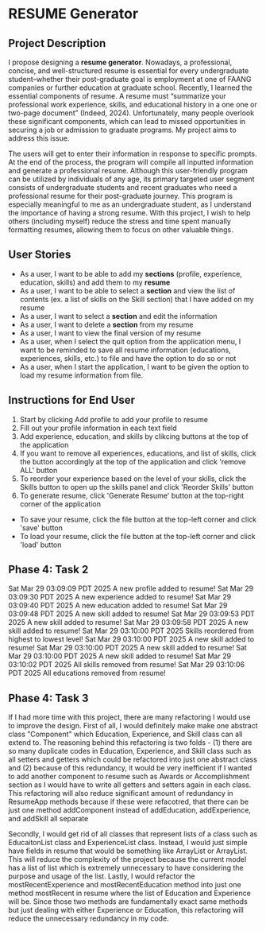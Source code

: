 # RESUME Generator

## Project Description

I propose designing a **resume generator**. Nowadays, a professional, concise, and well-structured resume is essential for every undergraduate student–whether their post-graduate goal is employment at one of FAANG companies or further education at graduate school.  Recently, I learned the essential components of resume. A resume must “summarize your professional work experience, skills, and educational history in a one one or two-page document” (Indeed, 2024). Unfortunately, many people overlook these significant components, which can lead to missed opportunities in securing a job or admission to graduate programs. My project aims to address this issue.

The users will get to enter their information in response to specific prompts. At the end of the process, the program will compile all inputted information and generate a professional resume. Although this user-friendly program can be utilized by individuals of any age, its primary targeted user segment consists of undergraduate students and recent graduates who need a professional resume for their post-graduate journey. This program is especially meaningful to me as an undergraduate student, as I understand the importance of having a strong resume. With this project, I wish to help others (including myself) reduce the stress and time spent manually formatting resumes, allowing them to focus on other valuable things.
 
## User Stories

- As a user, I want to be able to add my **sections** (profile, experience, education, skills) and add them to my **resume**
- As a user, I want to be able to select a **section** and view the list of contents (ex. a list of skills on the Skill section) that I have added on my resume
- As a user, I want to select a **section** and edit the information
- As a user, I want to delete a **section** from my resume
- As a user, I want to view the final version of my resume
- As a user, when I select the quit option from the application menu, I want to be reminded to save all resume information (educations, experiences, skills, etc.) to file and have the option to do so or not
- As a user, when I start the application, I want to be given the option to load my resume information from file.

## Instructions for End User

1. Start by clicking Add profile to add your profile to resume
2. Fill out your profile information in each text field
3. Add experience, education, and skills by clikcing buttons at the top of the application
4. If you want to remove all experiences, educations, and list of skills, click the button accordingly
   at the top of the application and click 'remove ALL' button
5. To reorder your experience based on the level of your skills, click the Skills button to open up the 
   skills panel and click 'Reorder Skills' button
6. To generate resume, click 'Generate Resume' button at the top-right corner of the application

- To save your resume, click the file button at the top-left corner and click 'save' button
- To load your resume, click the file button at the top-left corner and click 'load' button

## Phase 4: Task 2
Sat Mar 29 03:09:09 PDT 2025
A new profile added to resume!
Sat Mar 29 03:09:30 PDT 2025
A new experience added to resume!
Sat Mar 29 03:09:40 PDT 2025
A new education added to resume!
Sat Mar 29 03:09:48 PDT 2025
A new skill added to resume!
Sat Mar 29 03:09:53 PDT 2025
A new skill added to resume!
Sat Mar 29 03:09:58 PDT 2025
A new skill added to resume!
Sat Mar 29 03:10:00 PDT 2025
Skills reordered from highest to lowest level!
Sat Mar 29 03:10:00 PDT 2025
A new skill added to resume!
Sat Mar 29 03:10:00 PDT 2025
A new skill added to resume!
Sat Mar 29 03:10:00 PDT 2025
A new skill added to resume!
Sat Mar 29 03:10:02 PDT 2025
All skills removed from resume!
Sat Mar 29 03:10:06 PDT 2025
All educations removed from resume!


## Phase 4: Task 3
If I had more time with this project, there are many refactoring I would use to improve the design. First of all, I would definitely make make one abstract class "Component" which Education, Experience, and Skill class can all extend to. The reasoning behind this refactoring is two folds - (1) there are so many duplicate codes in Education, Experience, and Skill class such as all setters and getters which could be refactored into just one abstract class and (2) because of this redundancy, it would be very inefficient if I wanted to add another component to resume such as Awards or Accomplishment section as I would have to write all getters and setters again in each class. This refactoring will also reduce significant amount of redundancy in ResumeApp methods because if these were refacotred, that there can be just one method addComponent instead of addEducation, addExperience, and addSkill all separate

Secondly, I would get rid of all classes that represent lists of a class such as EducaitonList class and ExperienceList class. Instead, I would just simple have fields in resume that would be something like ArrayList<Experience> or ArrayList<Education>. This will reduce the complexity of the project because the current model has a list of list which is extremely unnecessary to have considering the purpose and usage of the list. Lastly, I would refactor the mostRecentExperience and mostRecentEducation method into just one method mostRecent in resume where the list of Education and Experience will be. Since those two methods are fundamentally exact same methods but just dealing with either Experience or Education, this refactoring will reduce the unnecessary redundancy in my code.